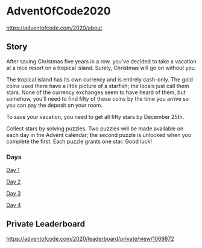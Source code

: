 # AdventOfCode2020
https://adventofcode.com/2020/about

## Story
After saving Christmas five years in a row, you've decided to take a vacation at a nice resort on a tropical island. Surely, Christmas will go on without you.

The tropical island has its own currency and is entirely cash-only. The gold coins used there have a little picture of a starfish; the locals just call them stars. None of the currency exchanges seem to have heard of them, but somehow, you'll need to find fifty of these coins by the time you arrive so you can pay the deposit on your room.

To save your vacation, you need to get all fifty stars by December 25th.

Collect stars by solving puzzles. Two puzzles will be made available on each day in the Advent calendar; the second puzzle is unlocked when you complete the first. Each puzzle grants one star. Good luck!

### Days
[Day 1](https://github.com/akasoggybunz/AdventOCode2020/tree/master/Day1)

[Day 2](https://github.com/akasoggybunz/AdventOCode2020/tree/master/Day2)

[Day 3](https://github.com/akasoggybunz/AdventOCode2020/tree/master/Day3)

[Day 4](https://github.com/akasoggybunz/AdventOCode2020/tree/master/Day4)


## Private Leaderboard
https://adventofcode.com/2020/leaderboard/private/view/1069872 

